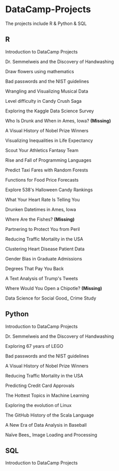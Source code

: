 # DataCamp-Projects
The projects include R & Python & SQL

## R
Introduction to DataCamp Projects

Dr. Semmelweis and the Discovery of Handwashing

Draw flowers using mathematics

Bad passwords and the NIST guidelines

Wrangling and Visualizing Musical Data

Level difficulty in Candy Crush Saga

Exploring the Kaggle Data Science Survey

Who Is Drunk and When in Ames, Iowa? **(Missing)**

A Visual History of Nobel Prize Winners

Visualizing Inequalities in Life Expectancy

Scout Your Athletics Fantasy Team

Rise and Fall of Programming Languages

Predict Taxi Fares with Random Forests

Functions for Food Price Forecasts

Explore 538's Halloween Candy Rankings

What Your Heart Rate Is Telling You

Drunken Datetimes in Ames, Iowa

Where Are the Fishes? **(Missing)**

Partnering to Protect You from Peril

Reducing Traffic Mortality in the USA

Clustering Heart Disease Patient Data

Gender Bias in Graduate Admissions

Degrees That Pay You Back

A Text Analysis of Trump's Tweets

Where Would You Open a Chipotle? **(Missing)**

Data Science for Social Good_ Crime Study


## Python
Introduction to DataCamp Projects

Dr. Semmelweis and the Discovery of Handwashing

Exploring 67 years of LEGO

Bad passwords and the NIST guidelines

A Visual History of Nobel Prize Winners

Reducing Traffic Mortality in the USA

Predicting Credit Card Approvals

The Hottest Topics in Machine Learning

Exploring the evolution of Linux

The GitHub History of the Scala Language

A New Era of Data Analysis in Baseball

Naïve Bees_ Image Loading and Processing


## SQL
Introduction to DataCamp Projects

